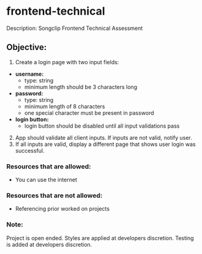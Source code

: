 # frontend-technical

Description: Songclip Frontend Technical Assessment

## Objective:
1. Create a login page with two input fields:
  * **username:** 
    * type: string 
    * minimum length should be 3 characters long
  * **password:** 
    * type: string
    * minimum length of 8 characters
    * one special character must be present in password
  * **login button:**
    * login button should be disabled until all input validations pass

2. App should validate all client inputs.  If inputs are not valid, notify user.
3. If all inputs are valid, display a different page that shows user login was successful.

### Resources that are allowed:
* You can use the internet

### Resources that are not allowed:
* Referencing prior worked on projects

### Note:
Project is open ended. Styles are applied at developers discretion.  Testing is added at developers discretion.